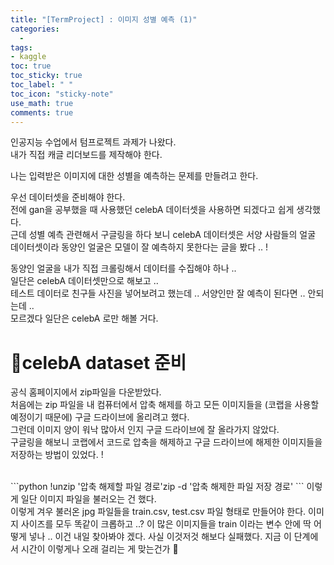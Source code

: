 ```yaml
---
title: "[TermProject] : 이미지 성별 예측 (1)"
categories:
  - 
tags:
- kaggle
toc: true
toc_sticky: true
toc_label: " "
toc_icon: "sticky-note"
use_math: true
comments: true
---
```


인공지능 수업에서 텀프로젝트 과제가 나왔다.  
내가 직접 캐글 리더보드를 제작해야 한다.  

나는 입력받은 이미지에 대한 성별을 예측하는 문제를 만들려고 한다.  

우선 데이터셋을 준비해야 한다.  
전에 gan을 공부했을 때 사용했던 celebA 데이터셋을 사용하면 되겠다고 쉽게 생각했다.  
근데 성별 예측 관련해서 구글링을 하다 보니 celebA 데이터셋은 서양 사람들의 얼굴 데이터셋이라 동양인 얼굴은 모델이 잘 예측하지 못한다는 글을 봤다 .. !  

동양인 얼굴을 내가 직접 크롤링해서 데이터를 수집해야 하나 ..  
일단은 celebA 데이터셋만으로 해보고 ..  
테스트 데이터로 친구들 사진을 넣어보려고 했는데 .. 서양인만 잘 예측이 된다면 .. 안되는데 ..  
모르겠다 일단은 celebA 로만 해볼 거다.  
 
# 👀celebA dataset 준비

공식 홈페이지에서 zip파일을 다운받았다.  
처음에는 zip 파일을 내 컴퓨터에서 압축 해제를 하고 모든 이미지들을 (코랩을 사용할 예정이기 때문에) 구글 드라이브에 올리려고 했다.  
그런데 이미지 양이 워낙 많아서 인지 구글 드라이브에 잘 올라가지 않았다.  
구글링을 해보니 코랩에서 코드로 압축을 해제하고 구글 드라이브에 해제한 이미지들을 저장하는 방법이 있었다. !

<br/>
```python
!unzip '압축 해제할 파일 경로'zip -d '압축 해제한 파일 저장 경로'
```
이렇게 일단 이미지 파일을 불러오는 건 했다.  

<br/>
이렇게 겨우 불러온 jpg 파일들을 train.csv, test.csv 파일 형태로 만들어야 한다.  
이미지 사이즈를 모두 똑같이 크롭하고 ..?     
이 많은 이미지들을 train 이라는 변수 안에 딱 어떻게 넣나 ..   
이건 내일 찾아봐야 겠다.  
사실 이것저것 해보다 실패했다.  
지금 이 단계에서 시간이 이렇게나 오래 걸리는 게 맞는건가 🤯 